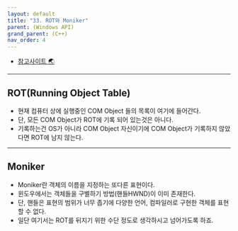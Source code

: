 ```yaml
---
layout: default
title: "33. ROT와 Moniker"
parent: (Windows API)
grand_parent: (C++)
nav_order: 4
---
```


* [참고사이트 🌏](https://debugjung.tistory.com/entry/ROT-%EC%99%80-%EB%AA%A8%EB%8B%88%EC%BB%A4Moniker-%EA%B0%9C%EB%85%90-%EB%B0%8F-%EB%8D%B8%ED%8C%8C%EC%9D%B4-%EC%BD%94%EB%94%A9)

---

## ROT(Running Object Table)

* 현재 컴퓨터 상에 실행중인 COM Object 들의 목록이 여기에 들어간다.
* 단, 모든 COM Object가 ROT에 기록 되어 있는것은 아니다.
* 기록하는건 OS가 아니라 COM Object 자신이기에 COM Object가 기록하지 않았다면 ROT에 남지 않는다.

---

## Moniker

* Moniker란 객체의 이름을 지정하는 또다른 표현이다. 
* 윈도우에서는 객체들을 구별하기 방법(핸들HWND)이 이미 존재한다.
* 단, 핸들은 표현의 범위가 너무 좁기에 다양한 언어, 컴파일러로 구현한 객체를 표현할 수 없다.
* 일단 여기서는 ROT를 뒤지기 위한 수단 정도로 생각하시고 넘어가도록 하죠.